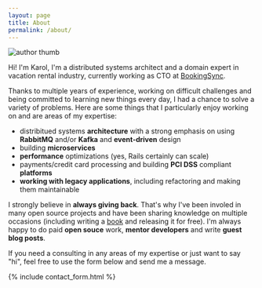 ```yaml
---
layout: page
title: About
permalink: /about/
---
```


<section class="hero hero-small">
  <div class="hero-inner">
    <div class="container">
      <img src="{{ site.author.thumb | prepend: site.baseurl }}" alt="author thumb" class="dot">
    </div>
  </div>
</section>



Hi! I'm Karol, I'm a distributed systems architect and a domain expert in vacation rental industry, currently working as CTO at <a href="https://www.bookingsync.com" target="_blank">BookingSync</a>.

Thanks to multiple years of experience, working on difficult challenges and being committed to learning new things every day, I had a chance to solve a variety of problems. Here are some things that I particularly enjoy working on and are areas of my expertise:

- distribitued systems <strong>architecture</strong> with a strong emphasis on using <strong>RabbitMQ</strong> and/or <strong>Kafka</strong> and <strong>event-driven</strong> design
- building <strong>microservices</strong>
- <strong>performance</strong> optimizations (yes, Rails certainly can scale)
- payments/credit card processing and building <strong>PCI DSS</strong> compliant <strong>platforms</strong>
- <strong>working with legacy applications</strong>, including refactoring and making them maintainable

I strongly believe in <strong>always giving back</strong>. That's why I've been involed in many open source projects and have been sharing knowledge on multiple occasions (including writing a <a href="https://karolgalanciak.com/test-driven-ember/" target="_blank">book</a> and releasing it for free). I'm always happy to do paid <strong>open souce</strong> work, <strong>mentor developers</strong> and write <strong>guest blog posts</strong>.

If you need a consulting in any areas of my expertise or just want to say "hi", feel free to use the form below and send me a message.

{% include contact_form.html %}
